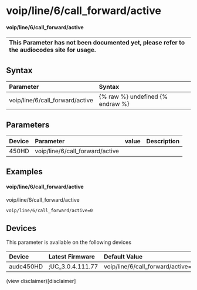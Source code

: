 ﻿---
description: voip/line/6/call_forward/active
search: false
---

# voip/line/6/call_forward/active

#### voip/line/6/call_forward/active


| This Parameter has not been documented yet, please refer to the audiocodes site for usage.  |
| :--- |

## Syntax
| Parameter | Syntax |
| :--- | :--- |
|voip/line/6/call_forward/active | {% raw %} undefined {% endraw %} |

## Parameters
|Device|Parameter|value|Description|
|:---|:---|:---|:---|
| 450HD | voip/line/6/call_forward/active |  |  |

## Examples
#### voip/line/6/call_forward/active

voip/line/6/call_forward/active

```
voip/line/6/call_forward/active=0
```

## Devices
This parameter is available on the following devices

| Device | Latest Firmware | Default Value |
|:---|:---|:---|
| audc450HD | ;UC_3.0.4.111.77 | voip/line/6/call_forward/active=0 

(view disclaimer)[disclaimer]

